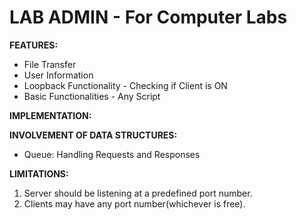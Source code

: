 # LAB ADMIN - For Computer Labs
**FEATURES:**
- File Transfer
- User Information
- Loopback Functionality - Checking if Client is ON
- Basic Functionalities - Any Script

**IMPLEMENTATION:**


**INVOLVEMENT OF DATA STRUCTURES:**
- Queue: Handling Requests and Responses

**LIMITATIONS:**
1. Server should be listening at a predefined port number.
2. Clients may have any port number(whichever is free).

